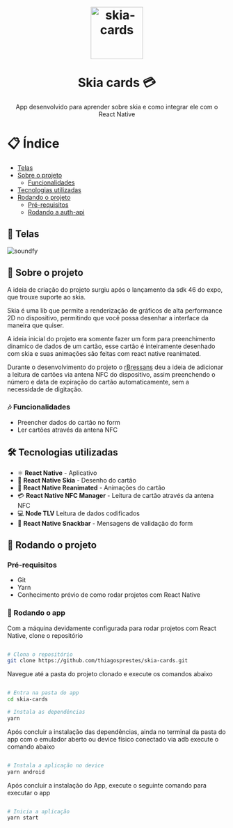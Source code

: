 <h1 align="center">
<br>
  <img src="https://user-images.githubusercontent.com/306134/146549218-b7959ad9-0107-4c1c-b439-b96c780f5230.png" width="auto" height="120" alt="skia-cards">
<br>
<br>
<b>
Skia cards 💳
</b>
</h1>

<p align="center">
App desenvolvido para aprender sobre skia e como integrar ele com o React Native
</p>

# 📋 Índice

- [Telas](#-Telas)
- [Sobre o projeto](#-Sobre-o-projeto)
  - [Funcionalidades](#-Funcionalidades)
- [Tecnologias utilizadas](#-Tecnologias-utilizadas)
- [Rodando o projeto](#-Rodando-o-projeto)
  - [Pré-requisitos](#-Pré-requisitos)
  - [Rodando a auth-api](#-Rodando-o-app)

## 🎨 Telas

<img src=".github/soundfy-figma.png" alt="soundfy">

## 📃 Sobre o projeto

A ideia de criação do projeto surgiu após o lançamento da sdk 46 do expo, que trouxe suporte ao skia.

Skia é uma lib que permite a renderização de gráficos de alta performance 2D no dispositivo, permitindo que você possa desenhar a interface da maneira que quiser.

A ideia inicial do projeto era somente fazer um form para preenchimento dinamico de dados de um cartão, esse cartão é inteiramente desenhado com skia e suas animações são feitas com react native reanimated.

Durante o desenvolvimento do projeto o <a href="https://github.com/rBressans">rBressans</a> deu a ideia de adicionar a leitura de cartões via antena NFC do dispositivo, assim preenchendo o número e data de expiração do cartão automaticamente, sem a necessidade de digitação.

### 🎶 Funcionalidades

- Preencher dados do cartão no form
- Ler cartões através da antena NFC

## 🛠 Tecnologias utilizadas

- ⚛ **React Native** - Aplicativo
- 🎨 **React Native Skia** - Desenho do cartão
- 🎇 **React Native Reanimated** - Animações do cartão
- 💳 **React Native NFC Manager** - Leitura de cartão através da antena NFC
- 💻 **Node TLV** Leitura de dados codificados
- 💭 **React Native Snackbar** - Mensagens de validação do form

## 🚀 Rodando o projeto

### Pré-requisitos

- Git
- Yarn
- Conhecimento prévio de como rodar projetos com React Native

### 📲 Rodando o app

Com a máquina devidamente configurada para rodar projetos com React Native, clone o repositório

```bash

# Clona o repositório
git clone https://github.com/thiagosprestes/skia-cards.git

```

Navegue até a pasta do projeto clonado e execute os comandos abaixo

```bash

# Entra na pasta do app
cd skia-cards

# Instala as dependências
yarn

```

Após concluir a instalação das dependências, ainda no terminal da pasta do app com o emulador aberto ou device físico conectado via adb execute o comando abaixo

```bash

# Instala a aplicação no device
yarn android

```

Após concluir a instalação do App, execute o seguinte comando para executar o app

```bash

# Inicia a aplicação
yarn start

```
